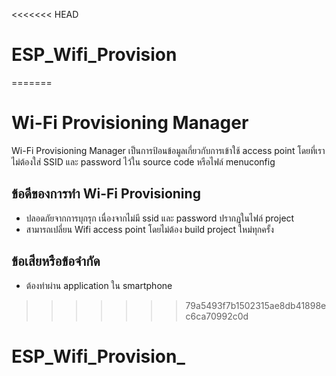 <<<<<<< HEAD
# ESP_Wifi_Provision
=======
# Wi-Fi Provisioning Manager

Wi-Fi Provisioning Manager เป็นการป้อนข้อมูลเกี่ยวกับการเข้าใช้ access point โดยที่เราไม่ต้องใส่ SSID และ password ไว้ใน source code หรือไฟล์ menuconfig

## ข้อดีของการทำ Wi-Fi Provisioning
- ปลอดภัยจากการบุกรุก เนื่องจากไม่มี ssid และ password ปรากฏในไฟล์ project
- สามารถเปลี่ยน Wifi access point โดยไม่ต้อง build project ใหม่ทุกครั้ง
 
## ข้อเสียหรือข้อจำกัด 
- ต้องทำผ่าน application ใน smartphone



>>>>>>> 79a5493f7b1502315ae8db41898ec6ca70992c0d
# ESP_Wifi_Provision_
